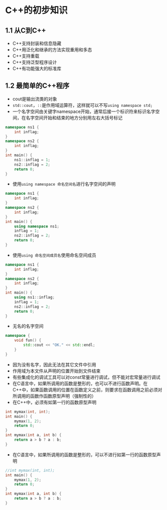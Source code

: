 # C++的初步知识
## 1.1 从C到C++
* C++支持封装和信息隐藏
* C++用泛化和继承的方法实现重用和多态
* C++支持重载
* C++支持泛型程序设计
* C++有功能强大的标准库
## 1.2 最简单的C++程序
* cout是输出流类的对象
* `std::cout`，`::`是作用域运算符，这样就可以不写`using namespace std;`
* 一个名字空间由关键字namespace开始，通常后接一个标识符来标识名字空间，在名字空间开始和结束的地方分别用左右大括号标记
``` C++
namespace ns1 {
	int inflag;
}
namespace ns2 {
	int inflag;
}
int main() {
	ns1::inflag = 1;
	ns2::inflag = 2;
	return 0;
}
```
* 使用`using namespace 命名空间名`进行名字空间的声明
``` C++
namespace ns1 {
	int inflag;
}
namespace ns2 {
	int inflag;
}
int main() {
	using namespace ns1;
	inflag = 1;
	ns2::inflag = 2;
	return 0;
}
```
* 使用`using 命名空间成员名`使用命名空间成员
``` C++
namespace ns1 {
	int inflag;
}
namespace ns2 {
	int inflag;
}
int main() {
	using ns1::inflag;
	inflag = 1;
	ns2::inflag = 2;
	return 0;
}
```
* 无名的名字空间
``` C++
namespace {
	void fun() {
		std::cout << "OK." << std::endl;
	}
}
```
* 因为没有名字，因此无法在其它文件中引用
* 作用域为本文件从声明的位置开始到文件结束
* 有些集成化的调试工具可以对const常量进行调试，但不能对宏常量进行调试
* 在C语言中，如果所调用的函数是整形的，也可以不进行函数声明。在C++中，如果函数调用的位置在函数定义之前，则要求在函数调用之前必须对所调用的函数作函数原型声明（强制性的）  
* 在C++中，必须有如第一行的函数原型声明
``` C++
int mymax(int, int);
int main() {
	mymax(1, 2);
	return 0;
}
int mymax(int a, int b) {
	return a > b ? a : b;
}
```
* 在C语言中，如果所调用的函数是整形的，可以不进行如第一行的函数原型声明  
``` C
//int mymax(int, int);
int main() {
	mymax(1, 2);
	return 0;
}
int mymax(int a, int b) {
	return a > b ? a : b;
}
```
